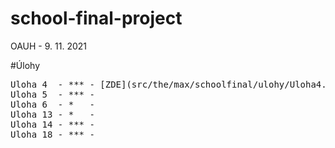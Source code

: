 # school-final-project
OAUH - 9. 11. 2021

#Úlohy
<pre>
Uloha 4  - *** - [ZDE](src/the/max/schoolfinal/ulohy/Uloha4.java)
Uloha 5  - *** - 
Uloha 6  - *   - 
Uloha 13 - *   - 
Uloha 14 - *** - 
Uloha 18 - *** - 
</pre>